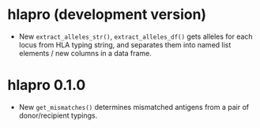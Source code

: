 # hlapro (development version)

* New `extract_alleles_str()`, `extract_alleles_df()` gets alleles for each 
  locus from HLA typing string, and separates them into named list elements 
  / new columns in a data frame.

# hlapro 0.1.0

* New `get_mismatches()` determines mismatched antigens from a pair of 
  donor/recipient typings.
